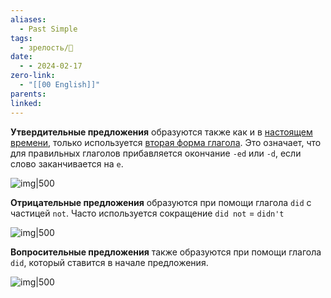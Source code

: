 ```yaml
---
aliases:
  - Past Simple
tags:
  - зрелость/🌱
date:
  - - 2024-02-17
zero-link:
  - "[[00 English]]"
parents: 
linked:
---
```

**Утвердительные предложения** образуются также как и в [настоящем времени](Present%20Simple.md), только используется [вторая форма глагола](Неправильные%20глаголы.md). Это означает, что для правильных глаголов прибавляется окончание `-ed` или `-d`, если слово заканчивается на `e`.

![img|500](Pasted%20image%2020240217110245.png)

**Отрицательные предложения** образуются при помощи глагола `did` с частицей `not`. Часто используется сокращение `did not` = `didn't`

![img|500](Pasted%20image%2020240217110347.png)

**Вопросительные предложения** также образуются при помощи глагола `did`, который ставится в начале предложения.

![img|500](Pasted%20image%2020240217110454.png)